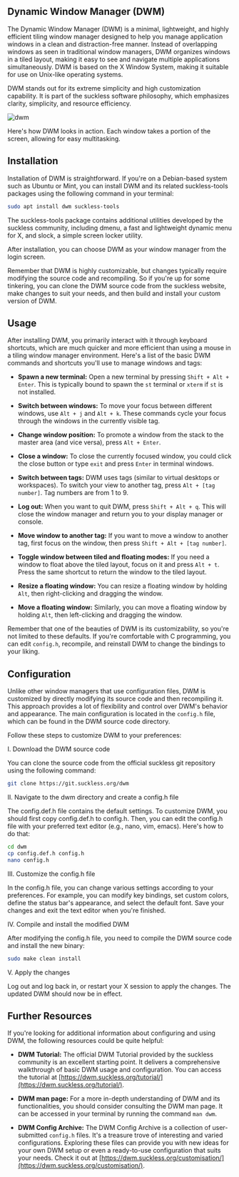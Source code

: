 ## Dynamic Window Manager (DWM)

The Dynamic Window Manager (DWM) is a minimal, lightweight, and highly efficient tiling window manager designed to help you manage application windows in a clean and distraction-free manner. Instead of overlapping windows as seen in traditional window managers, DWM organizes windows in a tiled layout, making it easy to see and navigate multiple applications simultaneously. DWM is based on the X Window System, making it suitable for use on Unix-like operating systems.

DWM stands out for its extreme simplicity and high customization capability. It is part of the suckless software philosophy, which emphasizes clarity, simplicity, and resource efficiency. 

![dwm](https://user-images.githubusercontent.com/37275728/189493108-20a94d0c-24fd-4b35-8b78-527a350abc0c.png)

Here's how DWM looks in action. Each window takes a portion of the screen, allowing for easy multitasking.

## Installation

Installation of DWM is straightforward. If you're on a Debian-based system such as Ubuntu or Mint, you can install DWM and its related suckless-tools packages using the following command in your terminal:

```bash
sudo apt install dwm suckless-tools
```

The suckless-tools package contains additional utilities developed by the suckless community, including dmenu, a fast and lightweight dynamic menu for X, and slock, a simple screen locker utility.

After installation, you can choose DWM as your window manager from the login screen.

Remember that DWM is highly customizable, but changes typically require modifying the source code and recompiling. So if you're up for some tinkering, you can clone the DWM source code from the suckless website, make changes to suit your needs, and then build and install your custom version of DWM.

## Usage

After installing DWM, you primarily interact with it through keyboard shortcuts, which are much quicker and more efficient than using a mouse in a tiling window manager environment. Here's a list of the basic DWM commands and shortcuts you'll use to manage windows and tags:

* **Spawn a new terminal:** Open a new terminal by pressing `Shift + Alt + Enter`. This is typically bound to spawn the `st` terminal or `xterm` if `st` is not installed.

* **Switch between windows:** To move your focus between different windows, use `Alt + j` and `Alt + k`. These commands cycle your focus through the windows in the currently visible tag.

* **Change window position:** To promote a window from the stack to the master area (and vice versa), press `Alt + Enter`.

* **Close a window:** To close the currently focused window, you could click the close button or type `exit` and press `Enter` in terminal windows.

* **Switch between tags:** DWM uses tags (similar to virtual desktops or workspaces). To switch your view to another tag, press `Alt + [tag number]`. Tag numbers are from 1 to 9.

* **Log out:** When you want to quit DWM, press `Shift + Alt + q`. This will close the window manager and return you to your display manager or console.

* **Move window to another tag:** If you want to move a window to another tag, first focus on the window, then press `Shift + Alt + [tag number]`.

* **Toggle window between tiled and floating modes:** If you need a window to float above the tiled layout, focus on it and press `Alt + t`. Press the same shortcut to return the window to the tiled layout.

* **Resize a floating window:** You can resize a floating window by holding `Alt`, then right-clicking and dragging the window.

* **Move a floating window:** Similarly, you can move a floating window by holding `Alt`, then left-clicking and dragging the window.

Remember that one of the beauties of DWM is its customizability, so you're not limited to these defaults. If you're comfortable with C programming, you can edit `config.h`, recompile, and reinstall DWM to change the bindings to your liking.

## Configuration

Unlike other window managers that use configuration files, DWM is customized by directly modifying its source code and then recompiling it. This approach provides a lot of flexibility and control over DWM's behavior and appearance. The main configuration is located in the `config.h` file, which can be found in the DWM source code directory.

Follow these steps to customize DWM to your preferences:

I. Download the DWM source code

You can clone the source code from the official suckless git repository using the following command:

```bash
git clone https://git.suckless.org/dwm
```

II. Navigate to the dwm directory and create a config.h file

The config.def.h file contains the default settings. To customize DWM, you should first copy config.def.h to config.h. Then, you can edit the config.h file with your preferred text editor (e.g., nano, vim, emacs). Here's how to do that:

```bash
cd dwm
cp config.def.h config.h
nano config.h
```

III. Customize the config.h file

In the config.h file, you can change various settings according to your preferences. For example, you can modify key bindings, set custom colors, define the status bar's appearance, and select the default font. Save your changes and exit the text editor when you're finished.

IV. Compile and install the modified DWM

After modifying the config.h file, you need to compile the DWM source code and install the new binary:

```bash
sudo make clean install
```

V. Apply the changes

Log out and log back in, or restart your X session to apply the changes. The updated DWM should now be in effect.

## Further Resources

If you're looking for additional information about configuring and using DWM, the following resources could be quite helpful:

- **DWM Tutorial:** The official DWM Tutorial provided by the suckless community is an excellent starting point. It delivers a comprehensive walkthrough of basic DWM usage and configuration. You can access the tutorial at [https://dwm.suckless.org/tutorial/](https://dwm.suckless.org/tutorial/).

- **DWM man page:** For a more in-depth understanding of DWM and its functionalities, you should consider consulting the DWM man page. It can be accessed in your terminal by running the command `man dwm`.

- **DWM Config Archive:** The DWM Config Archive is a collection of user-submitted `config.h` files. It's a treasure trove of interesting and varied configurations. Exploring these files can provide you with new ideas for your own DWM setup or even a ready-to-use configuration that suits your needs. Check it out at [https://dwm.suckless.org/customisation/](https://dwm.suckless.org/customisation/).
